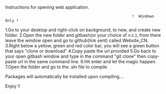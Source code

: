 Instructions for opening web application.

                                                             !  Windows Only !

1.Go to your desktop and right-click on background, to new, and create new folder.
2.Open the new folder and gitbash(or your choice of v.c.), from there leave the window open and go to github(link sent) called Website_CN.
3.Right below a yellow, green and red color bar, you will see a green button that says "clone or download"
4.Copy paste the url provided
5.Go back to your open gitbash window and type in the command "git clone" then copy-paste url in the same command line.
6.Hit enter and let the magic happen.
7.Open the folder and go to the .sln file to compile

Packages will automatically be installed upon compiling....


Enjoy !!
